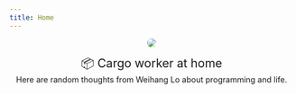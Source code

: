 ```yaml
---
title: Home
---
```


[<center><img src="https://gravatar.com/avatar/fc3e298fb8704b44725ad76fb31d26ac?s=300" style="border-radius: 300px;"></center>](https://github.com/weihanglo)

<center style="font-size: 1.5em;">📦 Cargo worker at home</center>
<center>Here are random thoughts from Weihang Lo about programming and life.</center>

<a rel="me" href="https://hachyderm.io/@weihanglo"></a>
<a rel="me" href="https://g0v.social/@weihanglo"></a>
<a rel="me" href="https://fosstodon.org/@weihanglo"></a>
<a rel="me" href="https://mastodon.social/@weihanglo"></a>
